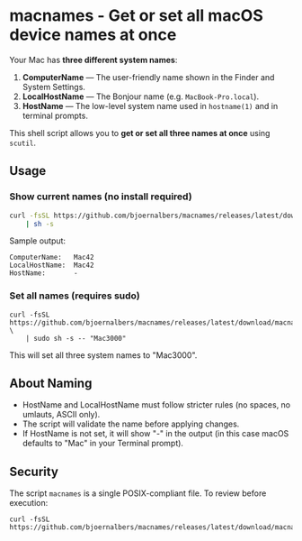 # macnames - Get or set all macOS device names at once

Your Mac has **three different system names**:

1. **ComputerName** — The user-friendly name shown in the Finder and System Settings.
2. **LocalHostName** — The Bonjour name (e.g. `MacBook-Pro.local`).
3. **HostName** — The low-level system name used in `hostname(1)` and in terminal prompts.

This shell script allows you to **get or set all three names at once** using `scutil`.

## Usage

### Show current names (no install required)

```sh
curl -fsSL https://github.com/bjoernalbers/macnames/releases/latest/download/macnames \
    | sh -s
```

Sample output:

```
ComputerName:   Mac42
LocalHostName:  Mac42
HostName:       -
```

### Set all names (requires sudo)

```
curl -fsSL https://github.com/bjoernalbers/macnames/releases/latest/download/macnames \
    | sudo sh -s -- "Mac3000"
```

This will set all three system names to "Mac3000".

## About Naming

- HostName and LocalHostName must follow stricter rules (no spaces, no umlauts, ASCII only).
- The script will validate the name before applying changes.
- If HostName is not set, it will show "-" in the output (in this case macOS
  defaults to "Mac" in your Terminal prompt).

## Security

The script `macnames` is a single POSIX-compliant file.
To review before execution:

```
curl -fsSL https://github.com/bjoernalbers/macnames/releases/latest/download/macnames
```
